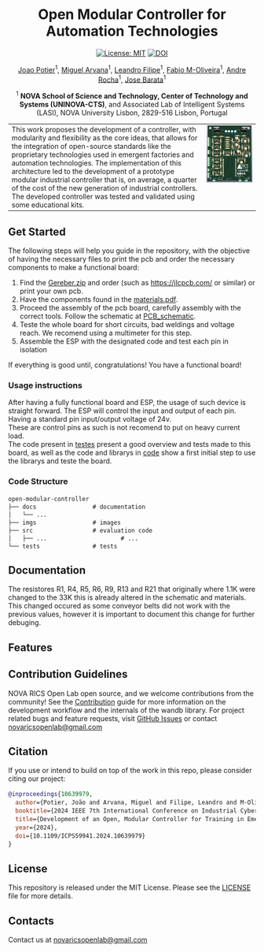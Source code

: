 <div  align="center"> 

# Open Modular Controller for Automation Technologies
[![License: MIT](https://img.shields.io/badge/License-MIT-red.svg)](https://opensource.org/licenses/MIT)
[![DOI](https://zenodo.org/badge/DOI/10.1109/ICPS59941.2024.10639979.svg)](https://doi.org/10.1109/ICPS59941.2024.10639979)

[Joao Potier](https://pt.linkedin.com/in/jo%C3%A3o-potier-5b1301228?trk=public_profile_samename-profile)<sup>1</sup>, 
[Miguel Arvana](https://scholar.google.com/citations?user=UBvr388AAAAJ&hl=pt-PT)<sup>1</sup>,
[Leandro Filipe](https://scholar.google.pt/citations?user=SoIohJwAAAAJ&hl=en)<sup>1</sup>,
[Fabio M-Oliveira](https://www.researchgate.net/profile/Fabio-M-Oliveira)<sup>1</sup>,
[Andre Rocha](https://scholar.google.pt/citations?user=k1GIyqcAAAAJ&hl=pt-PT)<sup>1</sup>,
[Jose Barata](https://scholar.google.pt/citations?user=4G8tKCsAAAAJ&hl=en)<sup>1</sup>

<sup>1</sup> **NOVA School of Science and Technology, Center of Technology and Systems (UNINOVA-CTS)**,
and Associated Lab of Intelligent Systems (LASI), NOVA University
Lisbon, 2829-516 Lisbon, Portugal

<table>
  <tr>
    <td style="vertical-align: top;">
      This work proposes the development of a controller, with modularity and flexibility as the core ideas, that allows for the integration of open-source standards like the proprietary technologies used in emergent factories and automation technologies. The implementation of this architecture led to the development of a prototype modular industrial controller that is, on average, a quarter of the cost of the new generation of industrial controllers. The developed controller was tested and validated using some educational kits.
    </td>
    <td style="vertical-align: top;">
      <img style="width: 1100px" src="imgs/PCB_4.jpg" alt="pcb" width="200"/>
    </td>
  </tr>
</table>

</div>

## Get Started
The following steps will help you guide in the repository, with the objective of having the necessary files to print the pcb and order the necessary components to make a functional board:
1. Find the [Gereber.zip](./docs/pcb/Gerbers.zip) and order (such as <https://jlcpcb.com/> or similar) or print your own pcb.
2. Have the components found in the [materials.pdf](./docs/pcb/Schematic_and_materials/materials.pdf).
3. Proceed the assembly of the pcb board, carefully assembly with the correct tools. Follow the schematic at [PCB_schematic](./docs/pcb/Schematic_and_materials/PCB_schematic.png).
4. Teste the whole board for short circuits, bad weldings and voltage reach. We recomend using a multimeter for this step.
5. Assemble the ESP with the designated code and test each pin in isolation

If everything is good until, congratulations! You have a functional board!


### Usage instructions
After having a fully functional board and ESP, the usage of such device is straight forward. The ESP will control the input and output of each pin. Having a standard pin input/output voltage of 24v.<br>
These are control pins as such is not recomend to put on heavy current load.<br>
The code present in [testes](./tests/) present a good overview and tests made to this board, as well as the code and librarys in [code](./src/) show a first initial step to use the librarys and teste the board.

### Code Structure
```
open-modular-controller         
├── docs                # documentation
│   └── ...
├── imgs                # images
├── src                 # evaluation code
│   ├── ...                     # ...
└── tests               # tests
```
## Documentation
The resistores R1, R4, R5, R6, R9, R13 and R21 that originally where 1.1K were changed to the 33K this is already altered in the schematic and materials. <br>
This changed occured as some conveyor belts did not work with the previous values, however it is important to document this change for further debuging.
## Features

## Contribution Guidelines
NOVA RICS Open Lab open source, and we welcome contributions from the community! See the [Contribution](CONTRIBUTING.md) guide for more information on the development workflow and the internals of the wandb library. For project related bugs and feature requests, visit [GitHub Issues](https://github.com/NOVA-RICS-Open-Lab/open-modular-controller/issues) or contact novaricsopenlab@gmail.com

## Citation
If you use or intend to build on top of  the work in this repo, please consider citing our project:
```bibtex
@inproceedings{10639979,
  author={Potier, João and Arvana, Miguel and Filipe, Leandro and M-Oliveira, Fabio and Rocha, Andre Dionisio and Barata, Jose},
  booktitle={2024 IEEE 7th International Conference on Industrial Cyber-Physical Systems (ICPS)}, 
  title={Development of an Open, Modular Controller for Training in Emergent Automation Technologies}, 
  year={2024},
  doi={10.1109/ICPS59941.2024.10639979}
}
```

## License
This repository is released under the MIT License. Please see the [LICENSE](LICENSE) file for more details.

## Contacts
Contact us at novaricsopenlab@gmail.com
